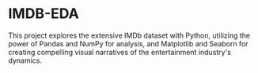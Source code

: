 # IMDB-EDA
This project explores the extensive IMDb dataset with Python, utilizing the power of Pandas and NumPy for analysis, and Matplotlib and Seaborn for creating compelling visual narratives of the entertainment industry's dynamics.

